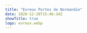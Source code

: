 ```yaml
---
title: "Evreux Portes de Normandie"
date: 2020-12-28T15:46:34Z
showTitle: true
logo: evreux.webp
---
```

